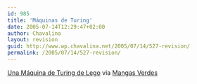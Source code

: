 ```yaml
---
id: 985
title: 'Máquinas de Turing'
date: 2005-07-14T12:29:47+02:00
author: Chavalina
layout: revision
guid: http://www.wp.chavalina.net/2005/07/14/527-revision/
permalink: /2005/07/14/527-revision/
---
```

<a href="http://mapageweb.umontreal.ca/cousined/lego/5-Machines/Turing/Turing.html" target="_blank">Una Máquina de Turing de Lego</a> via <a href="http://www.microsiervos.com/archivo/juegos-y-diversion/maquina-de-turing-de-lego.html" target="_blank">Mangas Verdes</a>